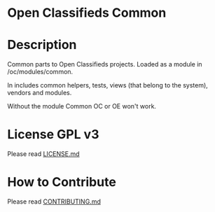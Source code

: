 #  Open Classifieds Common


# Description
Common parts to Open Classifieds projects. Loaded as a module in /oc/modules/common.

In includes common helpers, tests, views (that belong to the system), vendors and modules. 

Without the module Common OC or OE won't work.

# License GPL v3
Please read [LICENSE.md](LICENSE.md)

# How to Contribute
Please read [CONTRIBUTING.md](CONTRIBUTING.md)